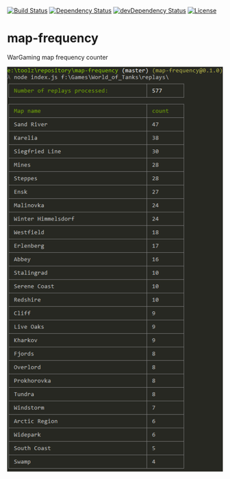 [![Build Status](https://img.shields.io/travis/vBm/map-frequency/master.svg)](https://travis-ci.org/vBm/map-frequency)
[![Dependency Status](https://img.shields.io/david/vBm/map-frequency.svg)](https://david-dm.org/vBm/map-frequency#info=dependencies&view=table)
[![devDependency Status](https://img.shields.io/david/dev/vBm/map-frequency.svg)](https://david-dm.org/vBm/map-frequency#info=devDependencies&view=table)
[![License](https://img.shields.io/github/license/vBm/map-frequency.svg)](http://opensource.org/licenses/MIT)

# map-frequency
WarGaming map frequency counter

![WGmfc](images/screenshot.png "WarGaming map frequency counter")
